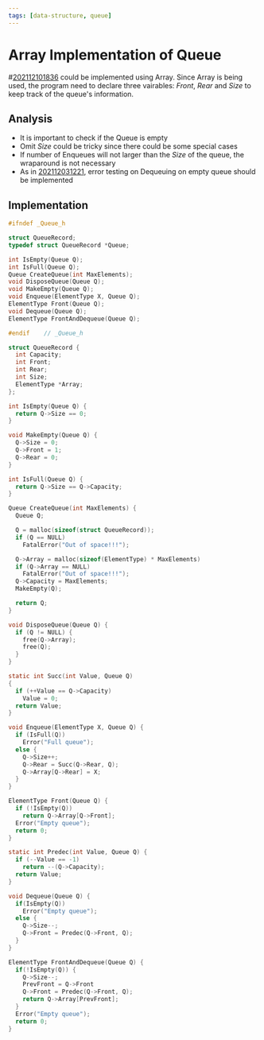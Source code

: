 ```yaml
---
tags: [data-structure, queue]
---
```


# Array Implementation of Queue

#[202112101836](202112101836.md) could be implemented using Array. Since Array is being used,
the program need to declare three vairables: *Front*, *Rear* and *Size* to keep
track of the queue's information.

## Analysis

- It is important to check if the Queue is empty
- Omit *Size* could be tricky since there could be some special cases
- If number of Enqueues will not larger than the *Size* of the queue, the
  wraparound is not necessary
- As in [202112031221](202112031221.md), error testing on Dequeuing on empty queue should be
  implemented

## Implementation
```c
#ifndef _Queue_h

struct QueueRecord;
typedef struct QueueRecord *Queue;

int IsEmpty(Queue Q);
int IsFull(Queue Q);
Queue CreateQueue(int MaxElements);
void DisposeQueue(Queue Q);
void MakeEmpty(Queue Q);
void Enqueue(ElementType X, Queue Q);
ElementType Front(Queue Q);
void Dequeue(Queue Q);
ElementType FrontAndDequeue(Queue Q);

#endif    // _Queue_h
```

```c
struct QueueRecord {
  int Capacity;
  int Front;
  int Rear;
  int Size;
  ElementType *Array;
};

int IsEmpty(Queue Q) {
  return Q->Size == 0;
}

void MakeEmpty(Queue Q) {
  Q->Size = 0;
  Q->Front = 1;
  Q->Rear = 0;
}

int IsFull(Queue Q) {
  return Q->Size == Q->Capacity;
}

Queue CreateQueue(int MaxElements) {
  Queue Q;

  Q = malloc(sizeof(struct QueueRecord));
  if (Q == NULL)
    FatalError("Out of space!!!");

  Q->Array = malloc(sizeof(ElementType) * MaxElements)
  if (Q->Array == NULL)
    FatalError("Out of space!!!");
  Q->Capacity = MaxElements;
  MakeEmpty(Q);

  return Q;
}

void DisposeQueue(Queue Q) {
  if (Q != NULL) {
    free(Q->Array);
    free(Q);
  }
}

static int Succ(int Value, Queue Q)
{
  if (++Value == Q->Capacity)
    Value = 0;
  return Value;
}

void Enqueue(ElementType X, Queue Q) {
  if (IsFull(Q))
    Error("Full queue");
  else {
    Q->Size++;
    Q->Rear = Succ(Q->Rear, Q);
    Q->Array[Q->Rear] = X;
  }
}

ElementType Front(Queue Q) {
  if (!IsEmpty(Q))
    return Q->Array[Q->Front];
  Error("Empty queue");
  return 0;
}

static int Predec(int Value, Queue Q) {
  if (--Value == -1)
    return --(Q->Capacity);
  return Value;
}

void Dequeue(Queue Q) {
  if(IsEmpty(Q))
    Error("Empty queue");
  else {
    Q->Size--;
    Q->Front = Predec(Q->Front, Q);
  }
}

ElementType FrontAndDequeue(Queue Q) {
  if(!IsEmpty(Q)) {
    Q->Size--;
    PrevFront = Q->Front
    Q->Front = Predec(Q->Front, Q);
    return Q->Array[PrevFront];
  }
  Error("Empty queue");
  return 0;
}
```
